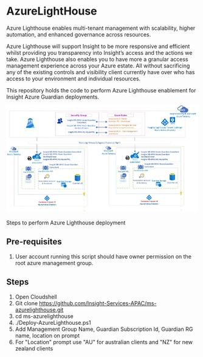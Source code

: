 # AzureLightHouse

Azure Lighthouse enables multi-tenant management with scalability, higher automation, and enhanced governance across resources.

Azure Lighthouse will support Insight to be more responsive and efficient whilst providing you transparency into Insight’s access and the actions we take. Azure Lighthouse also enables you to have more a granular access management experience across your Azure estate. All without sacrificing any of the existing controls and visibility client currently have over who has access to your environment and individual resources. 

This repository holds the code to perform Azure Lighthouse enablement for Insight Azure Guardian deployments.

![design](./Image/Azure%20Lighthouse%20design.jpg)

Steps to perform Azure Lighthouse deployment

## Pre-requisites

1. User account running this script should have owner permission on the root azure management group.

## Steps

1. Open Cloudshell
2. Git clone https://github.com/Insight-Services-APAC/ms-azurelighthouse.git
3. cd ms-azurelighthouse
4. ./Deploy-AzureLighthouse.ps1
5. Add Management Group Name, Guardian Subscription Id, Guardian RG name, location on prompt
6. For "Location" prompt use "AU" for australian clients and "NZ" for new zealand clients
